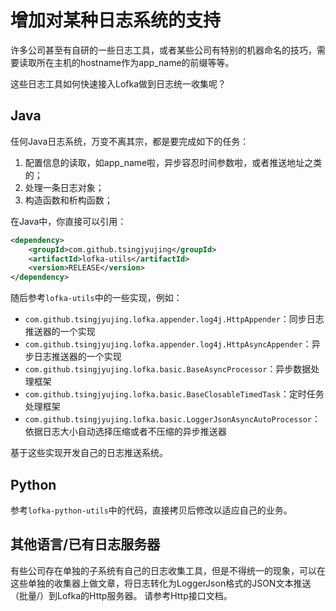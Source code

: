 # 增加对某种日志系统的支持

许多公司甚至有自研的一些日志工具，或者某些公司有特别的机器命名的技巧，需要读取所在主机的hostname作为app_name的前缀等等。

这些日志工具如何快速接入Lofka做到日志统一收集呢？

## Java

任何Java日志系统，万变不离其宗，都是要完成如下的任务：

1. 配置信息的读取，如app_name啦，异步容忍时间参数啦，或者推送地址之类的；
2. 处理一条日志对象；
3. 构造函数和析构函数；

在Java中，你直接可以引用：

```xml
<dependency>
    <groupId>com.github.tsingjyujing</groupId>
    <artifactId>lofka-utils</artifactId>
    <version>RELEASE</version>
</dependency>
```

随后参考`lofka-utils`中的一些实现，例如：
- `com.github.tsingjyujing.lofka.appender.log4j.HttpAppender`：同步日志推送器的一个实现
- `com.github.tsingjyujing.lofka.appender.log4j.HttpAsyncAppender`：异步日志推送器的一个实现
- `com.github.tsingjyujing.lofka.basic.BaseAsyncProcessor`：异步数据处理框架
- `com.github.tsingjyujing.lofka.basic.BaseClosableTimedTask`：定时任务处理框架
- `com.github.tsingjyujing.lofka.basic.LoggerJsonAsyncAutoProcessor`：依据日志大小自动选择压缩或者不压缩的异步推送器

基于这些实现开发自己的日志推送系统。

## Python
参考`lofka-python-utils`中的代码，直接拷贝后修改以适应自己的业务。

## 其他语言/已有日志服务器

有些公司存在单独的子系统有自己的日志收集工具，但是不得统一的现象，可以在这些单独的收集器上做文章，将日志转化为LoggerJson格式的JSON文本推送（批量/）到Lofka的Http服务器。
请参考Http接口文档。

